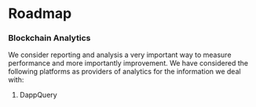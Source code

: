 # Roadmap

### Blockchain Analytics

We consider reporting and analysis a very important way to measure performance and more importantly improvement. We have considered the following platforms as providers of analytics for the information we deal with:

1. DappQuery

